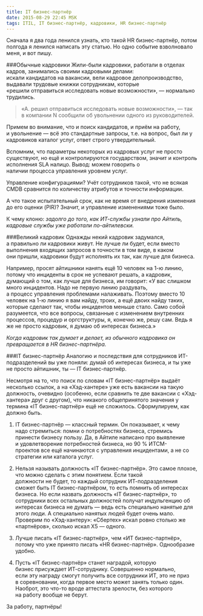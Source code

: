 ```yaml
---
title: IT бизнес-партнёр
date: 2015-08-29 22:45 MSK
tags: ITIL, IT бизнес-партнёр, кадровики, HR бизнес-партнёр
---
```


Сначала я два года ленился узнать, кто такой HR бизнес-партнёр, потом полгода я ленился написать эту статью. Но одно событие взволновало меня, и вот пишу.

###Обычные кадровики
Жили-были кадровики, работали в отделах кадров, занимались своими кадровыми делами: искали кандидатов на вакансии, вели кадровое делопроизводство, выдавали трудовые книжки сотрудникам, которые «решили отправиться исследовать новые возможности», — нормально трудились.

>«А. решил отправиться исследовать новые возможности», — так в компании N сообщили об увольнении одного из руководителей.

Примем во внимание, что и поиск кандидатов, и приём на работу, и увольнение — всё это стандартные запросы, т.е. на вопрос, был ли у кадровиков каталог услуг, ответ строго утвердительный.

Вспомним, что параметры некоторых из кадровых услуг не просто существуют, но ещё и контролируются государством, значит и контроль исполнения SLA налицо. Вывод: можем говорить о наличии процесса управления уровнем услуг.

Управление конфигурациями? Учёт сотрудников такой, что не всякая CMDB сравнится по количеству атрибутов и точности информации.

А что такое испытательный срок, как не время от внедрения изменения до его оценки (PIR)? Значит, и управление изменениями тоже было.

К чему клоню: *задолго до того, как ИТ-службы узнали про Айтиль, кадровые службы уже работали по-айтилевски.*

###Великий кадровик
Однажды некий кадровик задумался, а правильно ли кадровики живут. Не лучше ли будет, если вместо выполнения входящих запросов в точности в том виде, в каком они пришли, кадровики будут исполнять их так, как лучше для бизнеса.

Например, просят айтишники нанять ещё 10 человек на 1-ю линию, потому что инциденты в срок не успевают решать, а кадровик, думающий о том, как лучше для бизнеса, им говорит: «У вас слишком много инцидентов. Надо не первую линию раздувать, а процесс управления проблемами налаживать. Поэтому вместо 10 человек на 1-ю линию я вам найду, троих, а ещё двоих найду таких, которые сделают так, чтобы инцидентов меньше стало. Само собой разумеется, что все вопросы, связанные с изменением внутренних процессов, процедур и оргструктуры, я, конечно же, решу сам. Ведь я же не просто кадровик, я думаю об интересах бизнеса.»

*Когда кадровик так думает и делает, из обычного кадровика он превращается в HR бизнес-партнёра.*

###IT бизнес-партнёр
Аналогию и последствия для сотрудников ИТ-подразделений вы уже поняли: думай об интересах бизнеса, и ты уже не просто айтишник, ты — IT бизнес-партнёр.

Несмотря на то, что поиск по словам «IT бизнес-партнёр» выдаёт несколько ссылок, а на «Хэд-хантере» уже есть вакансии на такую должность, очевидно (особенно, если сравнить те две вакансии с «Хэд-хантера» друг с другом), что никакого общепринятого значения у термина «IT бизнес-партнёр» ещё не сложилось. Сформулируем, как должно быть.

1. IT бизнес-партнёр — классный термин. Он показывает, к чему надо стремиться: помни о потребностях бизнеса, стремись принести бизнесу пользу. Да, в Айтиле написано про выявление и удовлетворение потребностей бизнеса, но 90 % ИТСМ-проектов все ещё начинаются с управления инцидентами, а не со стратегии или каталога услуг.

2. Нельзя называть должность «IT бизнес-партнёр». Это самое плохое, что можно сделать с этим понятием. Если такой должности не будет, то каждый сотрудник ИТ-подразделения сможет быть IT бизнес-партнёром, то есть помнить об интересах бизнеса. Но если назвать должность «IT бизнес-партнёр», то сотрудники всех остальных должностей получат индульгенцию об интересах бизнеса не думать — ведь есть специально нанятые для этого люди. А специально нанятых людей будет очень мало. Проверим по «Хэд-хантеру»: «Сбертех» искал ровно столько же «партнёров», сколько искал X5 — одного.

3. Лучше писать «IT бизнес-партнёр», чем «ИТ бизнес-партнёр», потому что уже принято писать «HR бизнес-партнёр». Однообразие удобно.

4. Пусть «IT бизнес-партнёр» станет наградой, которую бизнес присуждает ИТ-сотруднику. Совершенно нормально, если эту награду смогут получить все сотрудники ИТ, это не приз в соревновании, когда первое место может занять только один. Наоброт, это что-то вроде аттестата зрелости, без которого на работу вообще не берут.

За работу, партнёры!